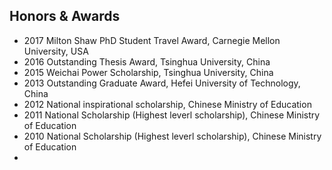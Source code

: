 <section class="thirteen columns" markdown="1">

# Honors & Awards

* 2017 Milton Shaw PhD Student Travel Award, Carnegie Mellon University, USA 
* 2016 Outstanding Thesis Award, Tsinghua University, China
* 2015 Weichai Power Scholarship, Tsinghua University, China
* 2013 Outstanding Graduate Award, Hefei University of Technology, China
* 2012 National inspirational scholarship, Chinese Ministry of Education
* 2011 National Scholarship (Highest leverl scholarship), Chinese Ministry of Education
* 2010 National Scholarship (Highest leverl scholarship), Chinese Ministry of Education
*
</section>
